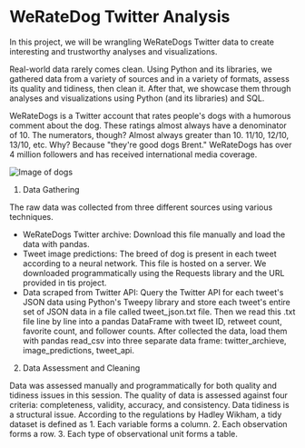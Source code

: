 # WeRateDog Twitter Analysis
In this project, we will be wrangling WeRateDogs Twitter data to create interesting and trustworthy analyses and visualizations.

Real-world data rarely comes clean. Using Python and its libraries, we gathered data from a variety of sources and in a variety of formats, assess its quality and tidiness, then clean it. After that, we showcase them through analyses and visualizations using Python (and its libraries) and SQL.

WeRateDogs is a Twitter account that rates people's dogs with a humorous comment about the dog. These ratings almost always have a denominator of 10. The numerators, though? Almost always greater than 10. 11/10, 12/10, 13/10, etc. Why? Because "they're good dogs Brent." WeRateDogs has over 4 million followers and has received international media coverage.

![Image of dogs](https://video.udacity-data.com/topher/2017/October/59dd378f_dog-rates-social/dog-rates-social.jpg)

1. Data Gathering

The raw data was collected from three different sources using various techniques.
- WeRateDogs Twitter archive: Download this file manually and load the data with pandas.
- Tweet image predictions: The breed of dog is present in each tweet according to a neural network. This file is
hosted on a server. We downloaded programmatically using the Requests library and the URL provided in tis
project.
- Data scraped from Twitter API: Query the Twitter API for each tweet's JSON data using Python's Tweepy library
and store each tweet's entire set of JSON data in a file called tweet_json.txt file. Then we read this .txt file line by line into a pandas DataFrame with tweet ID, retweet count, favorite count, and follower counts.
After collected the data, load them with pandas read_csv into three separate data frame: twitter_archieve, image_predictions, tweet_api.


2. Data Assessment and Cleaning

Data was assessed manually and programmatically for both quality and tidiness issues in this session. The quality of data is assessed against four criteria: completeness, validity, accuracy, and consistency. Data tidiness is a structural issue. According to the regulations by Hadley Wikham, a tidy dataset is defined as 1. Each variable forms a column. 2. Each observation forms a row. 3. Each type of observational unit forms a table.

